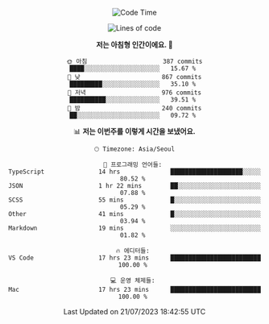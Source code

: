 <div align='center'>
 
<!--START_SECTION:waka-->
![Code Time](http://img.shields.io/badge/Code%20Time-2%2C836%20hrs%2046%20mins-blue)

![Lines of code](https://img.shields.io/badge/%EC%A0%80%EB%8A%94%20%EC%97%AC%ED%83%9C%EA%B9%8C%EC%A7%80%20-1.2%20million%20%EC%A4%84%EC%9D%98%20%EC%BD%94%EB%93%9C%EB%A5%BC%20%EC%9E%91%EC%84%B1%ED%96%88%EC%96%B4%EC%9A%94.-blue)

**저는 아침형 인간이에요. 🐤** 

```text
🌞 아침                     387 commits         ████░░░░░░░░░░░░░░░░░░░░░   15.67 % 
🌆 낮　                     867 commits         █████████░░░░░░░░░░░░░░░░   35.10 % 
🌃 저녁                     976 commits         ██████████░░░░░░░░░░░░░░░   39.51 % 
🌙 밤　                     240 commits         ██░░░░░░░░░░░░░░░░░░░░░░░   09.72 % 
```


📊 **저는 이번주를 이렇게 시간을 보냈어요.** 

```text
🕑︎ Timezone: Asia/Seoul

💬 프로그래밍 언어들: 
TypeScript               14 hrs              ████████████████████░░░░░   80.52 % 
JSON                     1 hr 22 mins        ██░░░░░░░░░░░░░░░░░░░░░░░   07.88 % 
SCSS                     55 mins             █░░░░░░░░░░░░░░░░░░░░░░░░   05.29 % 
Other                    41 mins             █░░░░░░░░░░░░░░░░░░░░░░░░   03.94 % 
Markdown                 19 mins             ░░░░░░░░░░░░░░░░░░░░░░░░░   01.82 % 

🔥 에디터들: 
VS Code                  17 hrs 23 mins      █████████████████████████   100.00 % 

💻 운영 체제들: 
Mac                      17 hrs 23 mins      █████████████████████████   100.00 % 
```


 Last Updated on 21/07/2023 18:42:55 UTC
<!--END_SECTION:waka-->
 </div>
<!---
Emewjin/Emewjin is a ✨ special ✨ repository because its `README.md` (this file) appears on your GitHub profile.
You can click the Preview link to take a look at your changes.
--->
